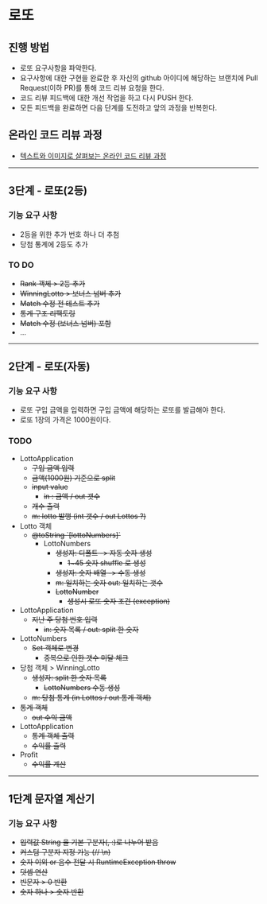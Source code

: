 # 로또
## 진행 방법
* 로또 요구사항을 파악한다.
* 요구사항에 대한 구현을 완료한 후 자신의 github 아이디에 해당하는 브랜치에 Pull Request(이하 PR)를 통해 코드 리뷰 요청을 한다.
* 코드 리뷰 피드백에 대한 개선 작업을 하고 다시 PUSH 한다.
* 모든 피드백을 완료하면 다음 단계를 도전하고 앞의 과정을 반복한다.

## 온라인 코드 리뷰 과정
* [텍스트와 이미지로 살펴보는 온라인 코드 리뷰 과정](https://github.com/next-step/nextstep-docs/tree/master/codereview)

---
## 3단계 - 로또(2등)
### 기능 요구 사항
- 2등을 위한 추가 번호 하나 더 추첨
- 당첨 통계에 2등도 추가

### TO DO
- ~~Rank 객체 > 2등 추가~~
- ~~WinningLotto > 보너스 넘버 추가~~ 
- ~~Match 수정 전 테스트 추가~~
- ~~통계 구조 리팩토링~~
- ~~Match 수정 (보너스 넘버) 포함~~
- ...

--- 
## 2단계 - 로또(자동)
### 기능 요구 사항
- 로또 구입 금액을 입력하면 구입 금액에 해당하는 로또를 발급해야 한다.
- 로또 1장의 가격은 1000원이다.

### TODO
- LottoApplication
  - ~~구입 금액 입력~~
  - ~~금액(1000원) 기준으로 split~~
  - ~~input value~~
    - ~~in : 금액 / out 갯수~~
  - ~~개수 출력~~ 
  - ~~m: lotto 발행 (int 갯수 / out Lottos ?)~~
- Lotto 객체
  - ~~@toString \`[lottoNumbers]`~~
    - LottoNumbers
      - ~~생성자: 디폴트 -> 자동 숫자 생성~~
        - ~~1~45 숫자 shuffle 로 생성~~
      - ~~생성자: 숫자 배열 -> 수동 생성~~
      - ~~m: 일치하는 숫자 out: 일치하는 갯수~~ 
      - ~~LottoNumber~~
        - ~~생성시 로또 숫자 조건 (exception)~~
- LottoApplication
  - ~~지난 주 당첨 번호 입력~~
    - ~~in: 숫자 목록 / out: split 한 숫자~~ 
- LottoNumbers
  - ~~Set 객체로 변경~~
    - ~~중복으로 인한 갯수 미달 체크~~ 
- 당첨 객체 > WinningLotto
  - ~~생성자: split 한 숫자 목록~~
    - ~~LottoNumbers 수동 생성~~ 
  - ~~m: 당첨 통계 (in Lottos / out 통계 객체)~~
- ~~통계 객체~~
  - ~~out 수익 금액~~ 
- LottoApplication
  - ~~통계 객체 출력~~
  - ~~수익률 출력~~
- Profit 
  - ~~수익률 계산~~

---

## 1단계 문자열 계산기
### 기능 요구 사항
- ~~입력값 String 을 기본 구분자(, :)로 나누어 받음~~
- ~~커스텀 구분자 지정 가능 (// \n)~~
- ~~숫자 이외 or 음수 전달 시 RuntimeException throw~~
- ~~덧셈 연산~~
- ~~빈문자 > 0 반환~~
- ~~숫자 하나 > 숫자 반환~~ 